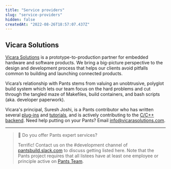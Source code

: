 ```yaml
---
title: "Service providers"
slug: "service-providers"
hidden: false
createdAt: "2022-08-26T18:57:07.437Z"
---
```


## Vicara Solutions

[Vicara Solutions](https://vicarasolutions.com) is a prototype-to-production partner for embedded hardware and software products. We bring a big-picture perspective to the design and development process that helps our clients avoid pitfalls common to building and launching connected products.

Vicara’s relationship with Pants stems from valuing an unobtrusive, polyglot build system which lets our team focus on the hard problems and cut through the tangled maze of Makefiles, build containers, and bash scripts (aka. developer paperwork).

Vicara's principal, Suresh Joshi, is a Pants contributor who has written several [plug-ins](https://github.com/pantsbuild/pants/pulls?q=is%3Apr+author%3Asureshjoshi+is%3Aclosed) and [tutorials](https://www.pantsbuild.org/docs/media#suresh-joshi), and is actively contributing to the [C/C++ backend](https://github.com/pantsbuild/pants/pull/16424).
Need help putting on your Pants? Email [info@vicarasolutions.com](mailto:info@vicarasolutions.com).

---

> 📘 Do you offer Pants expert services?
>
> Terrific! Contact us on the #development channel of [pantsbuild.slack.com](https://pantsbuild.slack.com) to discuss getting listed here. Note that the Pants project requires that all listees have at least one employee or principle active on [Pants Team](doc:team).

